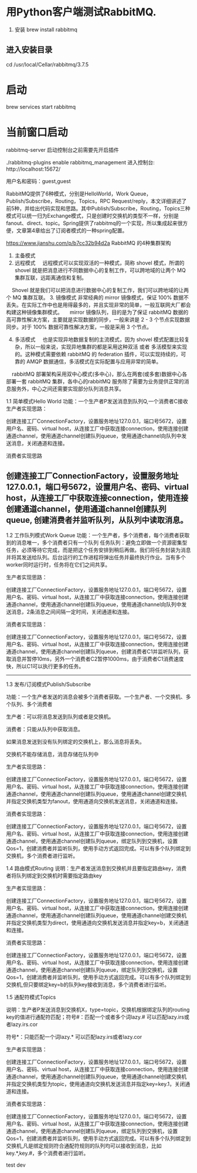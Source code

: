 # 用Python客户端测试RabbitMQ.

1. 安装
brew install rabbitmq

## 进入安装目录
cd /usr/local/Cellar/rabbitmq/3.7.5

# 启动
brew services start rabbitmq
# 当前窗口启动
rabbitmq-server
启动控制台之前需要先开启插件

./rabbitmq-plugins enable rabbitmq_management
进入控制台: http://localhost:15672/

用户名和密码：guest,guest

RabbitMQ提供了6种模式，分别是HelloWorld，Work Queue，Publish/Subscribe，Routing，Topics，RPC Request/reply，本文详细讲述了前5种，并给出代码实现和思路。其中Publish/Subscribe，Routing，Topics三种模式可以统一归为Exchange模式，只是创建时交换机的类型不一样，分别是fanout、direct、topic。Spring提供了rabbitmq的一个实现，所以集成起来很方便，文章第4章给出了订阅者模式的一种spring配置。


https://www.jianshu.com/p/b7cc32b94d2a
RabbitMQ 的4种集群架构
1. 主备模式
2. 远程模式
    远程模式可以实现双活的一种模式，简称 shovel 模式，所谓的 shovel 就是把消息进行不同数据中心的复制工作，可以跨地域的让两个 MQ 集群互联，远距离通信和复制。

    Shovel 就是我们可以把消息进行数据中心的复制工作，我们可以跨地域的让两个 MQ 集群互联。
3. 镜像模式
    非常经典的 mirror 镜像模式，保证 100% 数据不丢失。在实际工作中也是用得最多的，并且实现非常的简单，一般互联网大厂都会构建这种镜像集群模式。
    mirror 镜像队列，目的是为了保证 rabbitMQ 数据的高可靠性解决方案，主要就是实现数据的同步，一般来讲是 2 - 3 个节点实现数据同步。对于 100% 数据可靠性解决方案，一般是采用 3 个节点。

4. 多活模式
    也是实现异地数据复制的主流模式，因为 shovel 模式配置比较复杂，所以一般来说，实现异地集群的都是采用这种双活 或者 多活模型来实现的。这种模式需要依赖 rabbitMQ 的 federation 插件，可以实现持续的，可靠的 AMQP 数据通信，多活模式在实际配置与应用非常的简单。

    rabbitMQ 部署架构采用双中心模式(多中心)，那么在两套(或多套)数据中心各部署一套 rabbitMQ 集群，各中心的rabbitMQ 服务除了需要为业务提供正常的消息服务外，中心之间还需要实现部分队列消息共享。







1.1 简单模式Hello World
功能：一个生产者P发送消息到队列Q,一个消费者C接收
生产者实现思路：

创建连接工厂ConnectionFactory，设置服务地址127.0.0.1，端口号5672，设置用户名、密码、virtual host，从连接工厂中获取连接connection，使用连接创建通道channel，使用通道channel创建队列queue，使用通道channel向队列中发送消息，关闭通道和连接。

消费者实现思路

创建连接工厂ConnectionFactory，设置服务地址127.0.0.1，端口号5672，设置用户名、密码、virtual host，从连接工厂中获取连接connection，使用连接创建通道channel，使用通道channel创建队列queue, 创建消费者并监听队列，从队列中读取消息。
---

1.2 工作队列模式Work Queue
功能：一个生产者，多个消费者，每个消费者获取到的消息唯一，多个消费者只有一个队列
任务队列：避免立即做一个资源密集型任务，必须等待它完成，而是把这个任务安排到稍后再做。我们将任务封装为消息并将其发送给队列。后台运行的工作进程将弹出任务并最终执行作业。当有多个worker同时运行时，任务将在它们之间共享。

生产者实现思路：

创建连接工厂ConnectionFactory，设置服务地址127.0.0.1，端口号5672，设置用户名、密码、virtual host，从连接工厂中获取连接connection，使用连接创建通道channel，使用通道channel创建队列queue，使用通道channel向队列中发送消息，2条消息之间间隔一定时间，关闭通道和连接。

消费者实现思路：

创建连接工厂ConnectionFactory，设置服务地址127.0.0.1，端口号5672，设置用户名、密码、virtual host，从连接工厂中获取连接connection，使用连接创建通道channel，使用通道channel创建队列queue，创建消费者C1并监听队列，获取消息并暂停10ms，另外一个消费者C2暂停1000ms，由于消费者C1消费速度快，所以C1可以执行更多的任务。

---
1.3 发布/订阅模式Publish/Subscribe

功能：一个生产者发送的消息会被多个消费者获取。一个生产者、一个交换机、多个队列、多个消费者

生产者：可以将消息发送到队列或者是交换机。

消费者：只能从队列中获取消息。

如果消息发送到没有队列绑定的交换机上，那么消息将丢失。

交换机不能存储消息，消息存储在队列中

生产者实现思路：

创建连接工厂ConnectionFactory，设置服务地址127.0.0.1，端口号5672，设置用户名、密码、virtual host，从连接工厂中获取连接connection，使用连接创建通道channel，使用通道channel创建队列queue，使用通道channel创建交换机并指定交换机类型为fanout，使用通道向交换机发送消息，关闭通道和连接。

消费者实现思路：

创建连接工厂ConnectionFactory，设置服务地址127.0.0.1，端口号5672，设置用户名、密码、virtual host，从连接工厂中获取连接connection，使用连接创建通道channel，使用通道channel创建队列queue，绑定队列到交换机，设置Qos=1，创建消费者并监听队列，使用手动方式返回完成。可以有多个队列绑定到交换机，多个消费者进行监听。

1.4 路由模式Routing
说明：生产者发送消息到交换机并且要指定路由key，消费者将队列绑定到交换机时需要指定路由key

生产者实现思路：

创建连接工厂ConnectionFactory，设置服务地址127.0.0.1，端口号5672，设置用户名、密码、virtual host，从连接工厂中获取连接connection，使用连接创建通道channel，使用通道channel创建队列queue，使用通道channel创建交换机并指定交换机类型为direct，使用通道向交换机发送消息并指定key=b，关闭通道和连接。

消费者实现思路：

创建连接工厂ConnectionFactory，设置服务地址127.0.0.1，端口号5672，设置用户名、密码、virtual host，从连接工厂中获取连接connection，使用连接创建通道channel，使用通道channel创建队列queue，绑定队列到交换机，设置Qos=1，创建消费者并监听队列，使用手动方式返回完成。可以有多个队列绑定到交换机,但只要绑定key=b的队列key接收到消息，多个消费者进行监听。


1.5 通配符模式Topics  

说明：生产者P发送消息到交换机X，type=topic，交换机根据绑定队列的routing key的值进行通配符匹配；符号#：匹配一个或者多个词lazy.# 可以匹配lazy.irs或者lazy.irs.cor

符号*：只能匹配一个词lazy.* 可以匹配lazy.irs或者lazy.cor

生产者实现思路：

创建连接工厂ConnectionFactory，设置服务地址127.0.0.1，端口号5672，设置用户名、密码、virtual host，从连接工厂中获取连接connection，使用连接创建通道channel，使用通道channel创建队列queue，使用通道channel创建交换机并指定交换机类型为topic，使用通道向交换机发送消息并指定key=key.1，关闭通道和连接。

消费者实现思路：

创建连接工厂ConnectionFactory，设置服务地址127.0.0.1，端口号5672，设置用户名、密码、virtual host，从连接工厂中获取连接connection，使用连接创建通道channel，使用通道channel创建队列queue，绑定队列到交换机，设置Qos=1，创建消费者并监听队列，使用手动方式返回完成。可以有多个队列绑定到交换机,凡是绑定规则符合通配符规则的队列均可以接收到消息，比如key.*,key.#，多个消费者进行监听。

 
test dev 